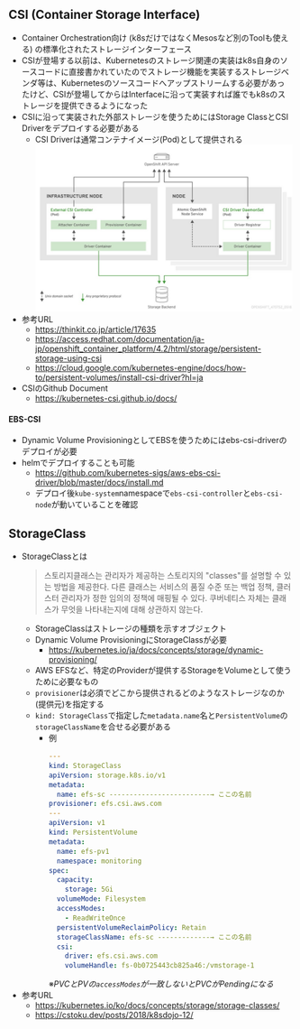 ## CSI (Container Storage Interface)
- Container Orchestration向け (k8sだけではなくMesosなど別のToolも使える) の標準化されたストレージインターフェース
- CSIが登場する以前は、Kubernetesのストレージ関連の実装はk8s自身のソースコードに直接書かれていたのでストレージ機能を実装するストレージベンダ等は、Kubernetesのソースコードへアップストリームする必要があったけど、CSIが登場してからはInterfaceに沿って実装すれば誰でもk8sのストレージを提供できるようになった
- CSIに沿って実装された外部ストレージを使うためにはStorage ClassとCSI Driverをデプロイする必要がある
  - CSI Driverは通常コンテナイメージ(Pod)として提供される
  ![CSI Driver](https://github.com/nutslove/Knowledges/blob/main/Kubernetes/image/CSIDriver.jpg)
- 参考URL
  - https://thinkit.co.jp/article/17635
  - https://access.redhat.com/documentation/ja-jp/openshift_container_platform/4.2/html/storage/persistent-storage-using-csi
  - https://cloud.google.com/kubernetes-engine/docs/how-to/persistent-volumes/install-csi-driver?hl=ja
- CSIのGithub Document
  - https://kubernetes-csi.github.io/docs/

#### EBS-CSI
- Dynamic Volume ProvisioningとしてEBSを使うためにはebs-csi-driverのデプロイが必要
- helmでデプロイすることも可能
  - https://github.com/kubernetes-sigs/aws-ebs-csi-driver/blob/master/docs/install.md
  - デプロイ後`kube-system`namespaceで`ebs-csi-controller`と`ebs-csi-node`が動いていることを確認 

## StorageClass
- StorageClassとは
  > 스토리지클래스는 관리자가 제공하는 스토리지의 "classes"를 설명할 수 있는 방법을 제공한다. 다른 클래스는 서비스의 품질 수준 또는 백업 정책, 클러스터 관리자가 정한 임의의 정책에 매핑될 수 있다. 쿠버네티스 자체는 클래스가 무엇을 나타내는지에 대해 상관하지 않는다.
  - StorageClassはストレージの種類を示すオブジェクト
  - Dynamic Volume ProvisioningにStorageClassが必要
    - https://kubernetes.io/ja/docs/concepts/storage/dynamic-provisioning/
  - AWS EFSなど、特定のProviderが提供するStorageをVolumeとして使うために必要なもの
  - `provisioner`は必須でどこから提供されるどのようなストレージなのか(提供元)を指定する
  - `kind: StorageClass`で指定した`metadata.name`名と`PersistentVolume`の`storageClassName`を合せる必要がある
    - 例
      ~~~yaml
      ---
      kind: StorageClass
      apiVersion: storage.k8s.io/v1
      metadata:
        name: efs-sc -------------------------→ ここの名前
      provisioner: efs.csi.aws.com
      ---
      apiVersion: v1
      kind: PersistentVolume
      metadata:
        name: efs-pv1
        namespace: monitoring
      spec:
        capacity:
          storage: 5Gi
        volumeMode: Filesystem
        accessModes:
          - ReadWriteOnce
        persistentVolumeReclaimPolicy: Retain
        storageClassName: efs-sc -------------→ ここの名前
        csi:
          driver: efs.csi.aws.com
          volumeHandle: fs-0b0725443cb825a46:/vmstorage-1      
      ~~~  
      ※_PVCとPVの`accessModes`が一致しないとPVCがPendingになる_
- 参考URL
  - https://kubernetes.io/ko/docs/concepts/storage/storage-classes/
  - https://cstoku.dev/posts/2018/k8sdojo-12/
